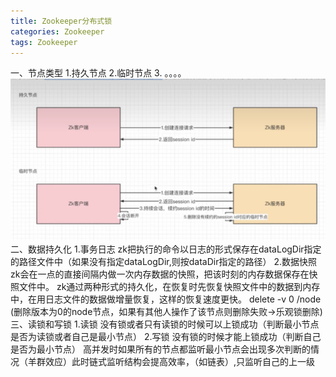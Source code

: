 ```yaml
---
title: Zookeeper分布式锁
categories: Zookeeper
tags: Zookeeper
---
```

 一、节点类型
	1.持久节点
	2.临时节点
	3. 。。。。
![](/images/zookeeper节点.jpg)
 二、数据持久化
	 1.事务日志
	 zk把执行的命令以日志的形式保存在dataLogDir指定的路径文件中（如果没有指定dataLogDir,则按dataDir指定的路径）
	 2.数据快照
	 zk会在一点的直接间隔内做一次内存数据的快照，把该时刻的内存数据保存在快照文件中。
   zk通过两种形式的持久化，在恢复时先恢复快照文件中的数据到内存中，在用日志文件的数据做增量恢复，这样的恢复速度更快。
	delete -v 0 /node (删除版本为0的node节点，如果有其他人操作了该节点则删除失败->乐观锁删除)
 三、读锁和写锁
	 1.读锁
	 没有锁或者只有读锁的时候可以上锁成功（判断最小节点是否为读锁或者自己是最小节点）
	 2.写锁
	 没有锁的时候才能上锁成功（判断自己是否为最小节点）
	 高并发时如果所有的节点都监听最小节点会出现多次判断的情况（羊群效应）此时链式监听结构会提高效率，（如链表）,只监听自己的上一级